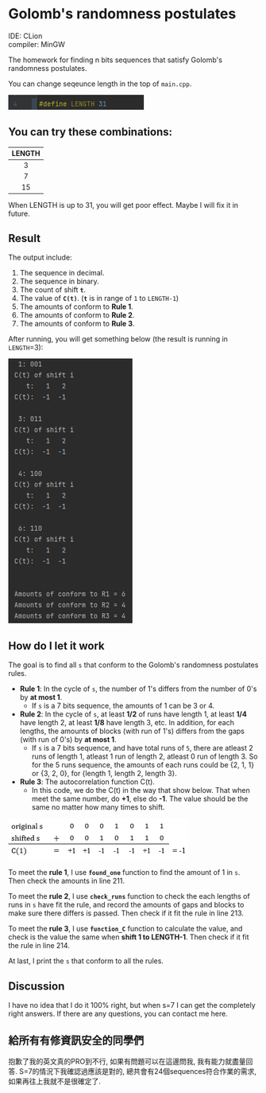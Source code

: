 # Golomb's randomness postulates

IDE: CLion  
compiler: MinGW

The homework for finding n bits sequences that satisfy Golomb's randomness postulates.  

You can change seqeunce length in the top of `main.cpp`.  

![This image is the top of main.cpp.](/img/01_define.png "This is the top of main.cpp.")  

## You can try these combinations:

 | LENGTH  |
 | :-------------: |
 | 3      |
 | 7      |
 | 15      |

When LENGTH is up to 31, you will get poor effect. Maybe I will fix it in future.

## Result
The output include:
1. The sequence in decimal.
1. The sequence in binary.
1. The count of shift **`t`**. 
1. The value of **`C(t)`**. (**`t`** is in range of `1` to `LENGTH-1`)
1. The amounts of conform to **Rule 1**.
1. The amounts of conform to **Rule 2**.
1. The amounts of conform to **Rule 3**.

After running, you will get something below (the result is running in `LENGTH`=3):  

![This image is the result when LENGTH=3.](/img/02_result_example.png "This image is the result when LENGTH=3.") 


## How do I let it work
The goal is to find all `s` that conform to the Golomb's randomness postulates rules.  


* **Rule 1**: In the cycle of `s`, the number of 1's differs from the number of 0's by **at most 1**. 
  * If `s` is a 7 bits sequence, the amounts of 1 can be 3 or 4.
* **Rule 2**: In the cycle of `s`, at least **1/2** of runs have length 1, at least **1/4** have length 2, at least **1/8** have length 3, etc. In addition, for each lengths, the amounts of blocks (with run of 1's) differs from the gaps (with run of 0's) by **at most 1**. 
  * If `s` is a 7 bits sequence, and have total runs of `5`, there are atleast 2 runs of length 1, atleast 1 run of length 2, atleast 0 run of length 3. So for the 5 runs sequence, the amounts of each runs could be {2, 1, 1} or {3, 2, 0}, for {length 1, length 2, length 3}.
* **Rule 3**: The autocorrelation function C(t).
  * In this code, we do the C(t) in the way that show below. That when meet the same number, do **+1**, else do **-1**. The value should be the same no matter how many times to shift. 
 
![This image is the C(t) fuction.](/img/03_CT.png "This image is the C(t) fuction.")

To meet the **rule 1**, I use **`found_one`** function to find the amount of 1 in `s`. Then check the amounts in line 211.  

To meet the **rule 2**, I use **`check_runs`** function to check the each lengths of runs in `s` have fit the rule, and record the amounts of gaps and blocks to make sure there differs is passed. Then check if it fit the rule in line 213.

To meet the **rule 3**, I use **`function_C`** function to calculate the value, and check is the value the same when **shift 1 to LENGTH-1**. Then check if it fit the rule in line 214.

At last, I print the `s` that conform to all the rules. 

## Discussion
I have no idea that I do it 100% right, but when s=7 I can get the completely right answers. If there are any questions, you can contact me here.

## 給所有有修資訊安全的同學們
抱歉了我的英文真的PRO到不行, 如果有問題可以在這邊問我, 我有能力就盡量回答.
S=7的情況下我確認過應該是對的, 總共會有24個sequences符合作業的需求, 如果再往上我就不是很確定了.
